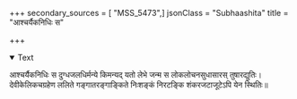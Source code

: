 +++
secondary_sources = [ "MSS_5473",]
jsonClass = "Subhaashita"
title = "आश्चर्यैकनिधिः स"

+++

<details open><summary>Text</summary>

आश्चर्यैकनिधिः स दुग्धजलधिर्मन्ये किमन्यद् यतो लेभे जन्म स लोकलोचनसुधासारस् तुषारद्युतिः।  
देवीकेलिकचग्रहेण ललिते गङ्गातरङ्गाङ्किते निःशङ्कं निरटङ्कि शंकरजटाजूटेऽपि येन स्थितिः॥
</details>
